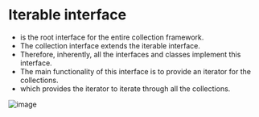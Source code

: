 # Iterable interface

- is the root interface for the entire collection framework. 
- The collection interface extends the iterable interface. 
- Therefore, inherently, all the interfaces and classes implement this interface.
- The main functionality of this interface is to provide an iterator for the collections. 
- which provides the iterator to iterate through all the collections.

![image](https://github.com/YoussefGobran/Java-Collections/assets/132088403/ecea3133-8946-439d-936e-2b718ff258f6)

